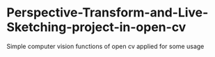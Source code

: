 # Perspective-Transform-and-Live-Sketching-project-in-open-cv
Simple computer vision functions of open cv applied for some usage
